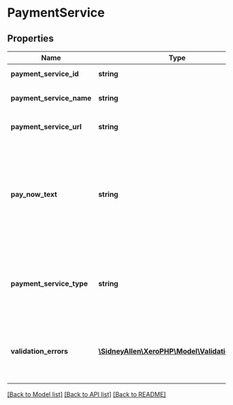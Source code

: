 # PaymentService

## Properties
Name | Type | Description | Notes
------------ | ------------- | ------------- | -------------
**payment_service_id** | **string** | Xero identifier | [optional] 
**payment_service_name** | **string** | Name of payment service | [optional] 
**payment_service_url** | **string** | The custom payment URL | [optional] 
**pay_now_text** | **string** | The text displayed on the Pay Now button in Xero Online Invoicing. If this is not set it will default to Pay by credit card | [optional] 
**payment_service_type** | **string** | This will always be CUSTOM for payment services created via the API. | [optional] 
**validation_errors** | [**\SidneyAllen\XeroPHP\Model\ValidationError[]**](ValidationError.md) | Displays array of validation error messages from the API | [optional] 

[[Back to Model list]](../README.md#documentation-for-models) [[Back to API list]](../README.md#documentation-for-api-endpoints) [[Back to README]](../README.md)


